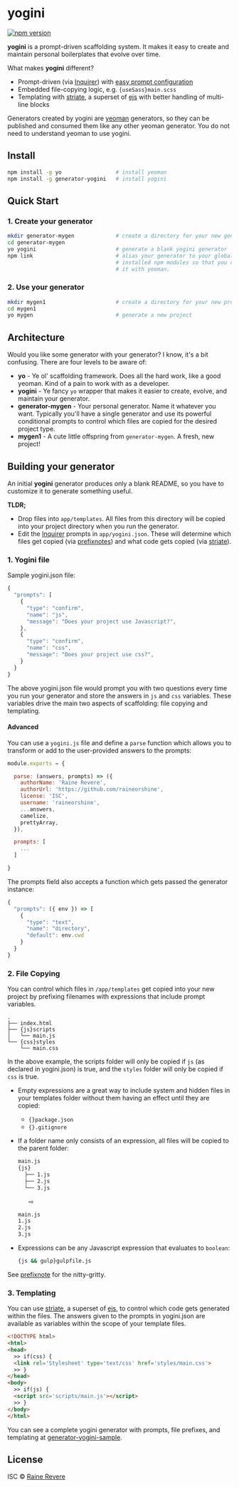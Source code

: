 # yogini
[![npm version](https://img.shields.io/npm/v/generator-yogini.svg)](https://npmjs.org/package/generator-yogini)

**yogini** is a prompt-driven scaffolding system. It makes it easy to create and maintain personal boilerplates that evolve over time.

What makes **yogini** different?

- Prompt-driven (via [Inquirer](https://github.com/SBoudrias/Inquirer.js)) with [easy prompt configuration](https://github.com/raineorshine/yogini/blob/master/app/yogini.json)
- Embedded file-copying logic, e.g. `{useSass}main.scss`
- Templating with [striate](https://github.com/raineorshine/striate), a superset of [ejs](https://github.com/mde/ejs) with better handling of multi-line blocks

Generators created by yogini are [yeoman](http://yeoman.io/) generators, so they can be published and consumed them like any other yeoman generator. You do not need to understand yeoman to use yogini.

## Install

```sh
npm install -g yo                 # install yeoman
npm install -g generator-yogini   # install yogini
```

## Quick Start

### 1. Create your generator

```sh
mkdir generator-mygen             # create a directory for your new generator
cd generator-mygen            
yo yogini                         # generate a blank yogini generator
npm link                          # alias your generator to your globally
                                  # installed npm modules so that you can run
                                  # it with yeoman.
```

### 2. Use your generator

```sh
mkdir mygen1                      # create a directory for your new project
cd mygen1
yo mygen                          # generate a new project
```

## Architecture

Would you like some generator with your generator? I know, it's a bit confusing. There are four levels to be aware of:

- **yo** - Ye ol' scaffolding framework. Does all the hard work, like a good yeoman. Kind of a pain to work with as a developer.
- **yogini** - Ye fancy `yo` wrapper that makes it easier to create, evolve, and maintain your generator.
- **generator-mygen** - Your personal generator. Name it whatever you want. Typically you'll have a single generator and use its powerful conditional prompts to control which files are copied for the desired project type.
- **mygen1** - A cute little offspring from `generator-mygen`. A fresh, new project!

## Building your generator

An initial **yogini** generator produces only a blank README, so you have to customize it to generate something useful.

**TLDR;**

- Drop files into `app/templates`. All files from this directory will be copied into your project directory when you run the generator.
- Edit the [Inquirer](https://github.com/SBoudrias/Inquirer.js) prompts in `app/yogini.json`. These will determine which files get copied (via [prefixnotes](https://github.com/raineorshine/prefixnote)) and what code gets copied (via [striate](https://github.com/raineorshine/striate)).

### 1. Yogini file

Sample yogini.json file:

```js
{
  "prompts": [
    {
      "type": "confirm",
      "name": "js",
      "message": "Does your project use Javascript?",
    },
    {
      "type": "confirm",
      "name": "css",
      "message": "Does your project use css?",
    }
  }
}
```

The above yogini.json file would prompt you with two questions every time you run your generator and store the answers in `js` and `css` variables. These variables drive the main two aspects of scaffolding: file copying and templating.

#### Advanced

You can use a `yogini.js` file and define a `parse` function which allows you to transform or add to the user-provided answers to the prompts:

```js
module.exports = {

  parse: (answers, prompts) => ({
    authorName: 'Raine Revere',
    authorUrl: 'https://github.com/raineorshine',
    license: 'ISC',
    username: 'raineorshine',
    ...answers,
    camelize,
    prettyArray,
  }),

  prompts: [
    ...
  ]

}
```

The prompts field also accepts a function which gets passed the generator instance:

```js
{
  "prompts": ({ env }) => [
    {
      "type": "text",
      "name": "directory",
      "default": env.cwd
    }
  }
}
```


### 2. File Copying

You can control which files in `/app/templates` get copied into your new project by prefixing filenames with expressions that include prompt variables.

```
.
├── index.html
├── {js}scripts
│   └── main.js
└── {css}styles
    └── main.css
```

In the above example, the scripts folder will only be copied if `js` (as declared in yogini.json) is true, and the `styles` folder will only be copied if `css` is true.

- Empty expressions are a great way to include system and hidden files in your templates folder without them having an effect until they are copied:
  - `{}package.json`
  - `{}.gitignore`
- If a folder name only consists of an expression, all files will be copied to the parent folder:

  ```sh
  main.js
  {js}
    ├── 1.js
    ├── 2.js
    └── 3.js
  ```

  &nbsp;&nbsp;&nbsp;&nbsp;&nbsp;&nbsp;⇨

  ```sh
  main.js
  1.js
  2.js
  3.js
  ```

- Expressions can be any Javascript expression that evaluates to `boolean`:

  ```sh
  {js && gulp}gulpfile.js
  ```

See [prefixnote](https://github.com/raineorshine/prefixnote) for the nitty-gritty.


### 3. Templating

You can use [striate](https://github.com/raineorshine/striate), a superset of [ejs](https://github.com/mde/ejs), to control which code gets generated within the files. The answers given to the prompts in yogini.json are available as variables within the scope of your template files.

```html
<!DOCTYPE html>
<html>
<head>
  >> if(css) {
  <link rel='Stylesheet' type='text/css' href='styles/main.css'>
  >> }
</head>
<body>
  >> if(js) {
  <script src='scripts/main.js'></script>
  >> }
</body>
</html>
```

You can see a complete yogini generator with prompts, file prefixes, and templating at [generator-yogini-sample](https://github.com/raineorshine/generator-yogini-sample).

## License

ISC © [Raine Revere](https://github.com/raineorshine)
